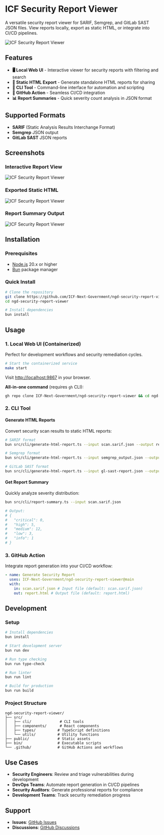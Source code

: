 # ICF Security Report Viewer

A versatile security report viewer for SARIF, Semgrep, and GitLab SAST JSON files. View reports locally, export as static HTML, or integrate into CI/CD pipelines.

![ICF Security Report Viewer](./.docs/file-upload.webp)

## Features

- **🖥️ Local Web UI** - Interactive viewer for security reports with filtering and search
- **📄 Static HTML Export** - Generate standalone HTML reports for sharing
- **🤖 CLI Tool** - Command-line interface for automation and scripting
- **🔄 GitHub Action** - Seamless CI/CD integration
- **📊 Report Summaries** - Quick severity count analysis in JSON format

## Supported Formats

- **SARIF** (Static Analysis Results Interchange Format)
- **Semgrep** JSON output
- **GitLab SAST** JSON reports

## Screenshots

### Interactive Report View

![ICF Security Report Viewer](./.docs/report-sample.webp)

### Exported Static HTML

![ICF Security Report Viewer](./.docs/export-sample.webp)

### Report Summary Output

![ICF Security Report Viewer](./.docs/report-summary-sample.webp)

## Installation

### Prerequisites

- [Node.js](https://nodejs.org/) 20.x or higher
- [Bun](https://bun.sh/) package manager

### Quick Install

```bash
# Clone the repository
git clone https://github.com/ICF-Next-Government/ngd-security-report-viewer.git
cd ngd-security-report-viewer

# Install dependencies
bun install
```

## Usage

### 1. Local Web UI (Containerized)

Perfect for development workflows and security remediation cycles.

```bash
# Start the containerized service
make start
```

Visit [http://localhost:9867](http://localhost:9867) in your browser.

**All-in-one command** (requires `gh` CLI):

```bash
gh repo clone ICF-Next-Government/ngd-security-report-viewer && cd ngd-security-report-viewer && make start
```

### 2. CLI Tool

#### Generate HTML Reports

Convert security scan results to static HTML reports:

```bash
# SARIF format
bun src/cli/generate-html-report.ts --input scan.sarif.json --output report.html

# Semgrep format
bun src/cli/generate-html-report.ts --input semgrep_output.json --output report.html

# GitLab SAST format
bun src/cli/generate-html-report.ts --input gl-sast-report.json --output report.html
```

#### Get Report Summary

Quickly analyze severity distribution:

```bash
bun src/cli/report-summary.ts --input scan.sarif.json

# Output:
# {
#   "critical": 0,
#   "high": 5,
#   "medium": 12,
#   "low": 3,
#   "info": 1
# }
```

### 3. GitHub Action

Integrate report generation into your CI/CD workflow:

```yaml
- name: Generate Security Report
  uses: ICF-Next-Government/ngd-security-report-viewer@main
  with:
    in: scan.sarif.json # Input file (default: scan.sarif.json)
    out: report.html # Output file (default: report.html)
```

## Development

### Setup

```bash
# Install dependencies
bun install

# Start development server
bun run dev

# Run type checking
bun run type-check

# Run linter
bun run lint

# Build for production
bun run build
```

### Project Structure

```
ngd-security-report-viewer/
├── src/
│   ├── cli/             # CLI tools
│   ├── components/      # React components
│   ├── types/          # TypeScript definitions
│   └── utils/          # Utility functions
├── public/             # Static assets
├── bin/                # Executable scripts
└── .github/            # GitHub Actions and workflows
```

## Use Cases

- **Security Engineers**: Review and triage vulnerabilities during development
- **DevOps Teams**: Automate report generation in CI/CD pipelines
- **Security Auditors**: Generate professional reports for compliance
- **Development Teams**: Track security remediation progress

## Support

- **Issues**: [GitHub Issues](https://github.com/ICF-Next-Government/ngd-security-report-viewer/issues)
- **Discussions**: [GitHub Discussions](https://github.com/ICF-Next-Government/ngd-security-report-viewer/discussions)
